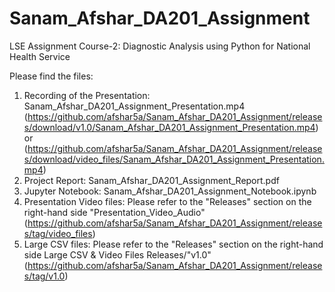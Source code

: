 # Sanam_Afshar_DA201_Assignment
LSE Assignment Course-2: Diagnostic Analysis using Python for National Health Service

Please find the files:
1. Recording of the Presentation: Sanam_Afshar_DA201_Assignment_Presentation.mp4 (https://github.com/afshar5a/Sanam_Afshar_DA201_Assignment/releases/download/v1.0/Sanam_Afshar_DA201_Assignment_Presentation.mp4) or (https://github.com/afshar5a/Sanam_Afshar_DA201_Assignment/releases/download/video_files/Sanam_Afshar_DA201_Assignment_Presentation.mp4)
2. Project Report: Sanam_Afshar_DA201_Assignment_Report.pdf
3. Jupyter Notebook: Sanam_Afshar_DA201_Assignment_Notebook.ipynb
4. Presentation Video files: Please refer to the "Releases" section on the right-hand side "Presentation_Video_Audio" (https://github.com/afshar5a/Sanam_Afshar_DA201_Assignment/releases/tag/video_files)
5. Large CSV files: Please refer to the "Releases" section on the right-hand side Large CSV & Video Files Releases/"v1.0" (https://github.com/afshar5a/Sanam_Afshar_DA201_Assignment/releases/tag/v1.0)
